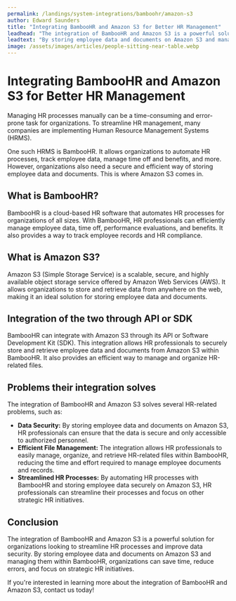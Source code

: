 ```yaml
---
permalink: /landings/system-integrations/bamboohr/amazon-s3
author: Edward Saunders
title: "Integrating BambooHR and Amazon S3 for Better HR Management"
leadhead: "The integration of BambooHR and Amazon S3 is a powerful solution for organizations looking to streamline HR processes and improve data security"
leadtext: "By storing employee data and documents on Amazon S3 and managing them within BambooHR, organizations can save time, reduce errors, and focus on strategic HR initiatives."
image: /assets/images/articles/people-sitting-near-table.webp
---
```

<div class="arttext">	<h1>Integrating BambooHR and Amazon S3 for Better HR Management</h1>
	<p>Managing HR processes manually can be a time-consuming and error-prone task for organizations. To streamline HR management, many companies are implementing Human Resource Management Systems (HRMS).</p>
	<p>One such HRMS is BambooHR. It allows organizations to automate HR processes, track employee data, manage time off and benefits, and more. However, organizations also need a secure and efficient way of storing employee data and documents. This is where Amazon S3 comes in.</p>
	<h2>What is BambooHR?</h2>
	<p>BambooHR is a cloud-based HR software that automates HR processes for organizations of all sizes. With BambooHR, HR professionals can efficiently manage employee data, time off, performance evaluations, and benefits. It also provides a way to track employee records and HR compliance.</p>
	<h2>What is Amazon S3?</h2>
	<p>Amazon S3 (Simple Storage Service) is a scalable, secure, and highly available object storage service offered by Amazon Web Services (AWS). It allows organizations to store and retrieve data from anywhere on the web, making it an ideal solution for storing employee data and documents.</p>
	<h2>Integration of the two through API or SDK</h2>
	<p>BambooHR can integrate with Amazon S3 through its API or Software Development Kit (SDK). This integration allows HR professionals to securely store and retrieve employee data and documents from Amazon S3 within BambooHR. It also provides an efficient way to manage and organize HR-related files.</p>
	<h2>Problems their integration solves</h2>
	<p>The integration of BambooHR and Amazon S3 solves several HR-related problems, such as:</p>
	<ul>
		<li><strong>Data Security:</strong> By storing employee data and documents on Amazon S3, HR professionals can ensure that the data is secure and only accessible to authorized personnel.</li>
		<li><strong>Efficient File Management:</strong> The integration allows HR professionals to easily manage, organize, and retrieve HR-related files within BambooHR, reducing the time and effort required to manage employee documents and records.</li>
		<li><strong>Streamlined HR Processes:</strong> By automating HR processes with BambooHR and storing employee data securely on Amazon S3, HR professionals can streamline their processes and focus on other strategic HR initiatives.</li>
	</ul>
	<h2>Conclusion</h2>
	<p>The integration of BambooHR and Amazon S3 is a powerful solution for organizations looking to streamline HR processes and improve data security. By storing employee data and documents on Amazon S3 and managing them within BambooHR, organizations can save time, reduce errors, and focus on strategic HR initiatives.</p>
	<p>If you're interested in learning more about the integration of BambooHR and Amazon S3, contact us today!</p>
</div>